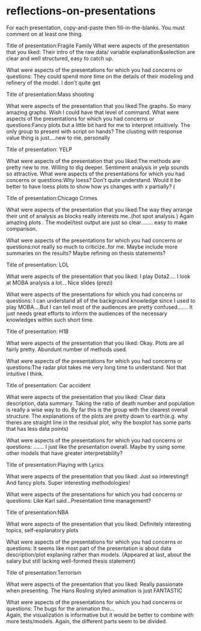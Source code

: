 # reflections-on-presentations

For each presentation, copy-and-paste then fill-in-the-blanks.  You must comment on at least one thing. 



Title of presentation:Fragile Family
What were aspects of the presentation that you liked: Their intro of the raw data/ variable explanation&selection are clear and well structured, easy to catch up.

What were aspects of the presentations for which you had concerns or questions: They could spend more time on the details of their modeling and refinery of the model. I don't quite get  





Title of presentation:Mass shooting 

What were aspects of the presentation that you liked:The graphs. So many amazing graphs. Wish I could have that level of command.
What were aspects of the presentations for which you had concerns or questions:Fancy plots but a little bit hard for me to interpret intuitively.  The only group to present with script on hands?  The clusting with response value thing is just....new to me, personally 





Title of presentation: YELP  

What were aspects of the presentation that you liked:The methods are pretty new to me. Willing to dig deeper. Sentiment analysis in yelp sounds so attractive. 
What were aspects of the presentations for which you had concerns or questions:Why loess? Don't quite understand. Would it be better to have loess plots to show how ys changes with x partially? 
(




Title of presentation:Chicago Crimes

What were aspects of the presentation that you liked:The way they arrange their unit of analysis as blocks really interests me..(hot spot analysis )  Again   amazing plots .  The model/test output are just so clear........ easy to make comparison. 

What were aspects of the presentations for which you had concerns or questions:not really so much to criticize..for me.  Maybe include more summaries on the results? Maybe refining on thesis statements?


 

Title of presentation: LOL

What were aspects of the presentation that you liked: I play Dota2.... I look at MOBA analysis a lot...     Nice slides (prezi) 

What were aspects of the presentations for which you had concerns or questions: I can understand all of the background knowledge since I used to play MOBA....But I can tell most of the audiences are pretty confused....... It just needs great efforts to inform the audiences of the necessary knowledges within such short time. 



Title of presentation: H1B  

What were aspects of the presentation that you liked: Okay.  Plots are all fairly pretty.  Abundunt number of methods used. 

What were aspects of the presentations for which you had concerns or questions:The radar plot takes me very long time to understand. Not that intuitive I think. 




Title of presentation: Car accident 

What were aspects of the presentation that you liked: Clear data description, data summary. Taking the ratio of death number and population is really a wise way to do. By far this is the group with the clearest overall structure. The explanations of the plots are pretty down to earth(e.g. why theres are straight line in the residual plot, why the boxplot has some parts that has less data points)

What were aspects of the presentations for which you had concerns or questions: ....... I just like the presentation overall. Maybe try using some other models that have greater interpretability?





Title of presentation:Playing with Lyrics 

What were aspects of the presentation that you liked: Just so interesting!! And fancy plots. Super interesting methodologies!

What were aspects of the presentations for which you had concerns or questions: Like Karl said...Presentation time management?





Title of presentation:NBA 

What were aspects of the presentation that you liked: Definitely interesting topics, self-explanatory plots

What were aspects of the presentations for which you had concerns or questions: It seems like most part of the presentation is about data description/plot explaning rather than models. (Appeared at last, about the salary but still lacking well-formed thesis statement)




Title of presentation:Terrorism 

What were aspects of the presentation that you liked: Really passionate when presenting. The Hans Rosling styled animation is just FANTASTIC 

What were aspects of the presentations for which you had concerns or questions: The bugs for the animation tho...   
Again, the visualization is informative but it would be better to combine with more tests/models.  Again, the different parts seem to be divided. 
